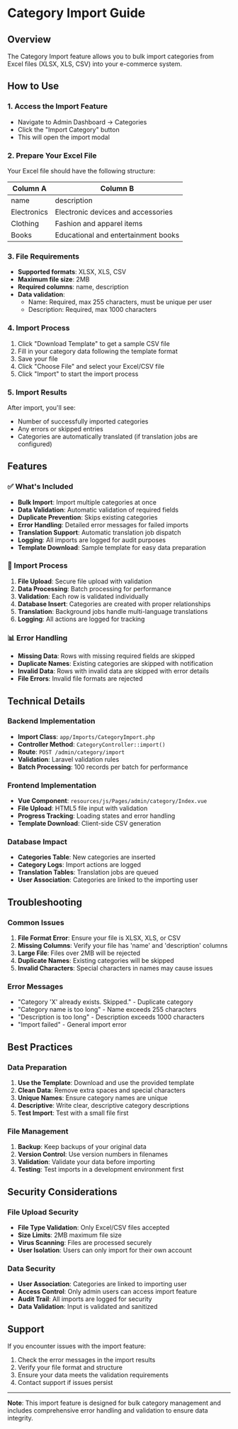 # Category Import Guide

## Overview
The Category Import feature allows you to bulk import categories from Excel files (XLSX, XLS, CSV) into your e-commerce system.

## How to Use

### 1. Access the Import Feature
- Navigate to Admin Dashboard → Categories
- Click the "Import Category" button
- This will open the import modal

### 2. Prepare Your Excel File
Your Excel file should have the following structure:

| Column A | Column B |
|----------|----------|
| name     | description |
| Electronics | Electronic devices and accessories |
| Clothing | Fashion and apparel items |
| Books | Educational and entertainment books |

### 3. File Requirements
- **Supported formats**: XLSX, XLS, CSV
- **Maximum file size**: 2MB
- **Required columns**: name, description
- **Data validation**:
  - Name: Required, max 255 characters, must be unique per user
  - Description: Required, max 1000 characters

### 4. Import Process
1. Click "Download Template" to get a sample CSV file
2. Fill in your category data following the template format
3. Save your file
4. Click "Choose File" and select your Excel/CSV file
5. Click "Import" to start the import process

### 5. Import Results
After import, you'll see:
- Number of successfully imported categories
- Any errors or skipped entries
- Categories are automatically translated (if translation jobs are configured)

## Features

### ✅ What's Included
- **Bulk Import**: Import multiple categories at once
- **Data Validation**: Automatic validation of required fields
- **Duplicate Prevention**: Skips existing categories
- **Error Handling**: Detailed error messages for failed imports
- **Translation Support**: Automatic translation job dispatch
- **Logging**: All imports are logged for audit purposes
- **Template Download**: Sample template for easy data preparation

### 🔄 Import Process
1. **File Upload**: Secure file upload with validation
2. **Data Processing**: Batch processing for performance
3. **Validation**: Each row is validated individually
4. **Database Insert**: Categories are created with proper relationships
5. **Translation**: Background jobs handle multi-language translations
6. **Logging**: All actions are logged for tracking

### 📊 Error Handling
- **Missing Data**: Rows with missing required fields are skipped
- **Duplicate Names**: Existing categories are skipped with notification
- **Invalid Data**: Rows with invalid data are skipped with error details
- **File Errors**: Invalid file formats are rejected

## Technical Details

### Backend Implementation
- **Import Class**: `app/Imports/CategoryImport.php`
- **Controller Method**: `CategoryController::import()`
- **Route**: `POST /admin/category/import`
- **Validation**: Laravel validation rules
- **Batch Processing**: 100 records per batch for performance

### Frontend Implementation
- **Vue Component**: `resources/js/Pages/admin/category/Index.vue`
- **File Upload**: HTML5 file input with validation
- **Progress Tracking**: Loading states and error handling
- **Template Download**: Client-side CSV generation

### Database Impact
- **Categories Table**: New categories are inserted
- **Category Logs**: Import actions are logged
- **Translation Tables**: Translation jobs are queued
- **User Association**: Categories are linked to the importing user

## Troubleshooting

### Common Issues
1. **File Format Error**: Ensure your file is XLSX, XLS, or CSV
2. **Missing Columns**: Verify your file has 'name' and 'description' columns
3. **Large File**: Files over 2MB will be rejected
4. **Duplicate Names**: Existing categories will be skipped
5. **Invalid Characters**: Special characters in names may cause issues

### Error Messages
- "Category 'X' already exists. Skipped." - Duplicate category
- "Category name is too long" - Name exceeds 255 characters
- "Description is too long" - Description exceeds 1000 characters
- "Import failed" - General import error

## Best Practices

### Data Preparation
1. **Use the Template**: Download and use the provided template
2. **Clean Data**: Remove extra spaces and special characters
3. **Unique Names**: Ensure category names are unique
4. **Descriptive**: Write clear, descriptive category descriptions
5. **Test Import**: Test with a small file first

### File Management
1. **Backup**: Keep backups of your original data
2. **Version Control**: Use version numbers in filenames
3. **Validation**: Validate your data before importing
4. **Testing**: Test imports in a development environment first

## Security Considerations

### File Upload Security
- **File Type Validation**: Only Excel/CSV files accepted
- **Size Limits**: 2MB maximum file size
- **Virus Scanning**: Files are processed securely
- **User Isolation**: Users can only import for their own account

### Data Security
- **User Association**: Categories are linked to importing user
- **Access Control**: Only admin users can access import feature
- **Audit Trail**: All imports are logged for security
- **Data Validation**: Input is validated and sanitized

## Support

If you encounter issues with the import feature:
1. Check the error messages in the import results
2. Verify your file format and structure
3. Ensure your data meets the validation requirements
4. Contact support if issues persist

---

**Note**: This import feature is designed for bulk category management and includes comprehensive error handling and validation to ensure data integrity. 

